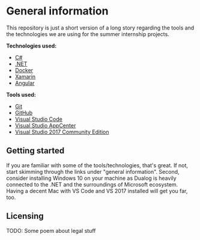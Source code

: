 # General information
This repository is just a short version of a long story regarding the tools and the technologies we are using for the summer internship projects.

**Technologies used:**

* [C#](https://docs.microsoft.com/en-us/dotnet/csharp/quick-starts/)
* [.NET](https://stackify.com/net-ecosystem-demystified/) 
* [Docker](https://medium.com/@nagarwal/docker-usecases-3b62f4d68bc4)
* [Xamarin](https://docs.microsoft.com/en-us/xamarin/cross-platform/)
* [Angular](https://angular.io/)

**Tools used:**

* [Git](https://guides.github.com/introduction/git-handbook/)
* [GitHub](https://guides.github.com/introduction/flow/)
* [Visual Studio Code](https://code.visualstudio.com/)
* [Visual Studio AppCenter](https://docs.microsoft.com/en-us/appcenter/)
* [Visual Studio 2017 Community Edition](https://docs.microsoft.com/en-us/visualstudio/releasenotes/vs2017-relnotes) 

## Getting started
If you are familiar with some of the tools/technologies, that's great. If not, start skimming through the links under "general information".
Second, consider installing Windows 10 on your machine as Dualog is heavily connected to the .NET and the surroundings of Microsoft ecosystem. Having a decent Mac with VS Code and VS 2017 installed will get you far, too.


## Licensing
TODO: Some poem about legal stuff
